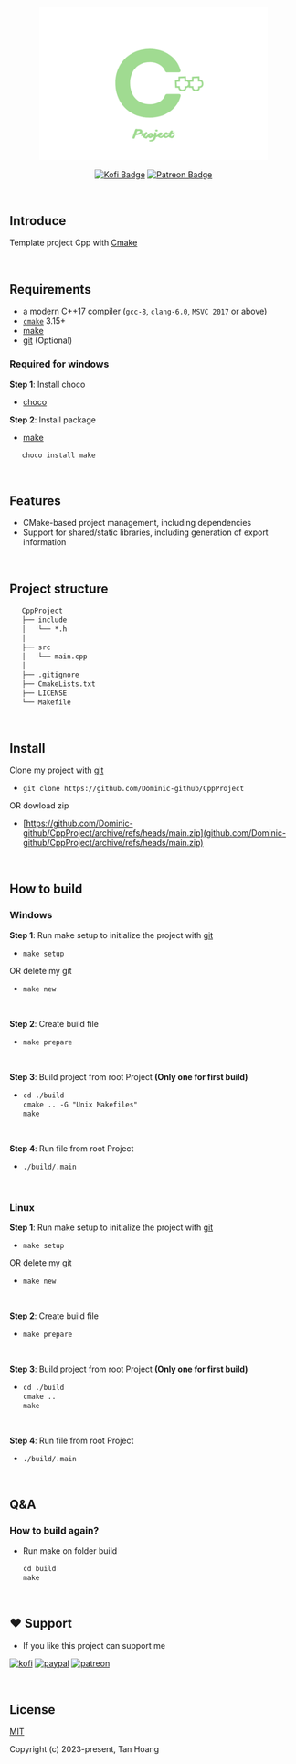 <p align="center"><a><img width="400" src="./.github/assets/Logo.png" alt="Logo"></a></p>

<div align="center">

[![Kofi Badge](https://img.shields.io/badge/-Kofi-ff5f5f?style=flat-square&logo=Kofi&logoColor=white)](https://ko-fi.com/dominic_kofi) [![Patreon Badge](https://img.shields.io/badge/-Patreon-ffffff?style=flat-square&logo=Patreon&logoColor=ff424d)](https://www.patreon.com/user?u=57078534)

</div>

<br/>

## Introduce

Template project Cpp with [Cmake](https://cmake.org/)

<br/>

## Requirements

- a modern C++17 compiler (`gcc-8`, `clang-6.0`, `MSVC 2017` or above)
- [`cmake`](https://cmake.org) 3.15+
- [make]()
- [git](https://git-scm.com/) (Optional)

### Required for windows

**Step 1**: Install choco

- [choco](https://chocolatey.org/install)

**Step 2**: Install package

- [make](https://community.chocolatey.org/packages/make)

```
   choco install make
```

<br/>

## Features

- CMake-based project management, including dependencies
- Support for shared/static libraries, including generation of export information

<br/>

## Project structure

```
   CppProject
   ├── include
   │   └── *.h
   │  
   ├── src
   │   └── main.cpp
   │  
   ├── .gitignore
   ├── CmakeLists.txt
   ├── LICENSE
   └── Makefile
```

<br/>

## Install

Clone my project with [git](https://git-scm.com/)

- ```
  git clone https://github.com/Dominic-github/CppProject
  ```

OR dowload zip

- [https://github.com/Dominic-github/CppProject/archive/refs/heads/main.zip](github.com/Dominic-github/CppProject/archive/refs/heads/main.zip)

<br/>

## How to build

### Windows

**Step 1**: Run make setup to initialize the project with [git](https://git-scm.com/)

- ```
  make setup
  ```

OR delete my git

- ```
  make new
  ```

  <br/>

**Step 2**: Create build file

- ```
  make prepare
  ```

  <br/>

**Step 3**: Build project from root Project **(Only one for first build)**

- ```
  cd ./build
  cmake .. -G "Unix Makefiles"
  make
  ```
  <br/>

**Step 4**: Run file from root Project

- ```
  ./build/.main
  ```

<br/>

### Linux

**Step 1**: Run make setup to initialize the project with [git](https://git-scm.com/)

- ```
  make setup
  ```

OR delete my git

- ```
  make new
  ```
  <br/>

**Step 2**: Create build file

- ```
  make prepare
  ```
  <br/>

**Step 3**: Build project from root Project **(Only one for first build)**

- ```
  cd ./build
  cmake ..
  make
  ```
  <br/>

**Step 4**: Run file from root Project

- ```
  ./build/.main
  ```

<br/>

## Q&A

### How to build again?

- Run make on folder build
  ```
  cd build
  make
  ```

<br/>

## ❤️ Support

- If you like this project can support me

[![kofi](https://img.shields.io/badge/Ko--fi-F16061?style=for-the-badge&logo=ko-fi&logoColor=white)](https://ko-fi.com/Dominic_kofi)
[![paypal](https://img.shields.io/badge/PayPal-00457C?style=for-the-badge&logo=paypal&logoColor=white)](https://paypal.me/DominicPPal)
[![patreon](https://img.shields.io/badge/Patreon-F96854?style=for-the-badge&logo=patreon&logoColor=white)](https://www.patreon.com/Dominic_patreon)

<br/>

## License

[MIT](https://opensource.org/licenses/MIT)

Copyright (c) 2023-present, Tan Hoang
